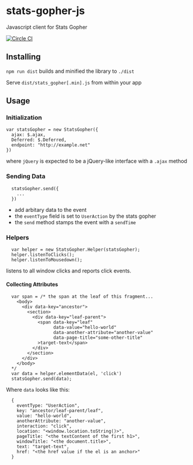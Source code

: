 stats-gopher-js
===============

Javascript client for Stats Gopher

[![Circle CI](https://circleci.com/gh/sjltaylor/stats-gopher-js.png?style=badge)](https://circleci.com/gh/sjltaylor/stats-gopher-js)

## Installing

`npm run dist` builds and minified the library to `./dist`

Serve `dist/stats_gopher[.min].js` from within your app


## Usage

### Initialization

```
var statsGopher = new StatsGopher({
  ajax: $.ajax,
  Deferred: $.Deferred,
  endpoint: "http://example.net"
})

```

where `jQuery` is expected to be a jQuery-like interface with a `.ajax` method

### Sending Data

```
  statsGopher.send({
    ...
  })
```

* add arbitary data to the event
* the `eventType` field is set to `UserAction` by the stats gopher
* the `send` method stamps the event with a `sendTime`

### Helpers

```
  var helper = new StatsGopher.Helper(statsGopher);
  helper.listenToClicks();
  helper.listenToMousedown();
```

listens to all window clicks and reports click events.

#### Collecting Attributes

```
  var span = /* the span at the leaf of this fragment...
    <body>
      <div data-key="ancestor">
        <section>
          <div data-key="leaf-parent">
            <span data-key="leaf"
                  data-value="hello-world"
                  data-another-attribute="another-value"
                  data-page-title="some-other-title"
            >target-text</span>
          </div>
        </section>
      </div>
    </body>
  */
  var data = helper.elementData(el, 'click')
  statsGopher.send(data);

```

Where `data` looks like this:

```
  {
    eventType: "UserAction",
    key: "ancestor/leaf-parent/leaf",
    value: "hello-world",
    anotherAttribute: "another-value",
    interaction: "click",
    location: "<window.location.toString()>",
    pageTitle: "<the textContent of the first h1>",
    windowTitle: "<the document.title>",
    text: "target-text",
    href: "<the href value if the el is an anchor>"
  }

```
